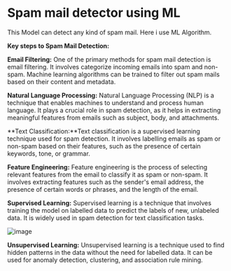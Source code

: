 # Spam mail detector using ML
This Model can detect any kind of spam mail. Here i use ML Algorithm.


**Key steps to Spam Mail Detection:**


**Email Filtering:** One of the primary methods for spam mail detection is email filtering. It involves categorize incoming emails into spam and non-spam. Machine learning algorithms can be trained to filter out spam mails based on their content and metadata.


**Natural Language Processing:** Natural Language Processing (NLP) is a technique that enables machines to understand and process human language. It plays a crucial role in spam detection, as it helps in extracting meaningful features from emails such as subject, body, and attachments.


**Text Classification:**Text classification is a supervised learning technique used for spam detection. It involves labelling emails as spam or non-spam based on their features, such as the presence of certain keywords, tone, or grammar.


**Feature Engineering:** Feature engineering is the process of selecting relevant features from the email to classify it as spam or non-spam. It involves extracting features such as the sender's email address, the presence of certain words or phrases, and the length of the email.


**Supervised Learning:** Supervised learning is a technique that involves training the model on labelled data to predict the labels of new, unlabeled data. It is widely used in spam detection for text classification tasks.




![image](https://github.com/GarangiHemalatha/HEMALATHAGARANGI/assets/139039105/6097ed41-519e-4218-903b-549cf569d539)






**Unsupervised Learning:** Unsupervised learning is a technique used to find hidden patterns in the data without the need for labelled data. It can be used for anomaly detection, clustering, and association rule mining.

